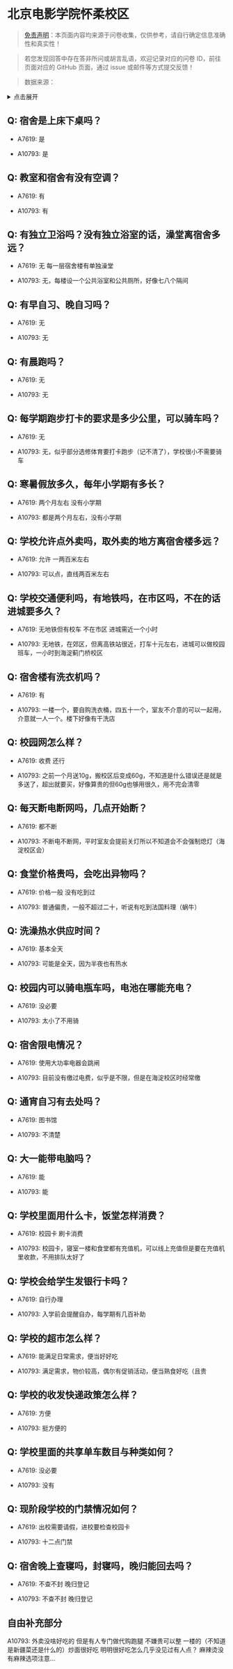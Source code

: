 # 北京电影学院怀柔校区

> [免责声明](https://colleges.chat/#_3)：本页面内容均来源于问卷收集，仅供参考，请自行确定信息准确性和真实性！

> 若您发现回答中存在答非所问或胡言乱语，欢迎记录对应的问卷 ID，前往页面对应的 GitHub 页面，通过 issue 或邮件等方式提交反馈！

> 数据来源：

<details><summary>点击展开</summary>
<ul>
<li>A7619: 匿名 (2022 年 06 月)</li>
<li>A10793: 匿名 (2022 年 06 月)</li>
</ul>
</details>

## Q: 宿舍是上床下桌吗？

- A7619: 是

- A10793: 是

## Q: 教室和宿舍有没有空调？

- A7619: 有

- A10793: 有

## Q: 有独立卫浴吗？没有独立浴室的话，澡堂离宿舍多远？

- A7619: 无 每一层宿舍楼有单独澡堂

- A10793: 无，每楼设一个公共浴室和公共厕所，好像七八个隔间

## Q: 有早自习、晚自习吗？

- A7619: 无

- A10793: 无

## Q: 有晨跑吗？

- A7619: 无

- A10793: 无

## Q: 每学期跑步打卡的要求是多少公里，可以骑车吗？

- A7619: 无

- A10793: 无，似乎部分选修体育要打卡跑步（记不清了），学校很小不需要骑车

## Q: 寒暑假放多久，每年小学期有多长？

- A7619: 两个月左右 没有小学期

- A10793: 都是两个月左右，没有小学期

## Q: 学校允许点外卖吗，取外卖的地方离宿舍楼多远？

- A7619: 允许 一两百米左右

- A10793: 可以点，直线两百米左右

## Q: 学校交通便利吗，有地铁吗，在市区吗，不在的话进城要多久？

- A7619: 无地铁但有校车 不在市区 进城需近一个小时

- A10793: 无地铁，在郊区，但离高铁站很近，打车十元左右，进城可以做校园班车，一小时到海淀蓟门桥校区

## Q: 宿舍楼有洗衣机吗？

- A7619: 有

- A10793: 一楼一个，要自购洗衣桶，四五十一个，室友不介意的可以一起用，介意就一人一个。楼下好像有干洗店

## Q: 校园网怎么样？

- A7619: 收费 还行

- A10793: 之前一个月送10g，搬校区后变成60g，不知道是什么错误还是就是多送了，超出就要买，好像算贵的但60g也够用很久，用不完会清零

## Q: 每天断电断网吗，几点开始断？

- A7619: 都不断

- A10793: 不断电不断网，平时室友会提前关灯所以不知道会不会强制熄灯（海淀校区会）

## Q: 食堂价格贵吗，会吃出异物吗？

- A7619: 价格一般 没有吃到过

- A10793: 普通偏贵，一般不超过二十，听说有吃到法国料理（蜗牛）

## Q: 洗澡热水供应时间？

- A7619: 基本全天

- A10793: 可能是全天，因为半夜也有热水

## Q: 校园内可以骑电瓶车吗，电池在哪能充电？

- A7619: 没必要

- A10793: 太小了不用骑

## Q: 宿舍限电情况？

- A7619: 使用大功率电器会跳闸

- A10793: 目前没有缴过电费，似乎是不限，但是在海淀校区时经常缴

## Q: 通宵自习有去处吗？

- A7619: 图书馆

- A10793: 不清楚

## Q: 大一能带电脑吗？

- A7619: 能

- A10793: 能

## Q: 学校里面用什么卡，饭堂怎样消费？

- A7619: 校园卡 刷卡消费

- A10793: 校园卡，寝室一楼和食堂都有充值机，可以线上充值但是要在充值机里收款，不用排队太好了

## Q: 学校会给学生发银行卡吗？

- A7619: 自行办理

- A10793: 入学前会提醒自办，每学期有几百补助

## Q: 学校的超市怎么样？

- A7619: 能满足日常需求，便当好好吃

- A10793: 满足需求，物价较高，偶尔有促销活动，便当熟食好吃（且贵

## Q: 学校的收发快递政策怎么样？

- A7619: 方便

- A10793: 挺方便的

## Q: 学校里面的共享单车数目与种类如何？

- A7619: 没必要

- A10793: 没有

## Q: 现阶段学校的门禁情况如何？

- A7619: 出校需要请假，进校要检查校园卡

- A10793: 十二点门禁

## Q: 宿舍晚上查寝吗，封寝吗，晚归能回去吗？

- A7619: 不查不封 晚归登记

- A10793: 不查不封 晚归登记

## 自由补充部分

A10793: 外卖没啥好吃的 但是有人专门做代购跑腿 不嫌贵可以整 一楼的（不知道是新疆菜还是什么的）炒面很好吃 明明很好吃怎么几乎没见过有人点？ 麻辣烫没有麻辣选项注意…